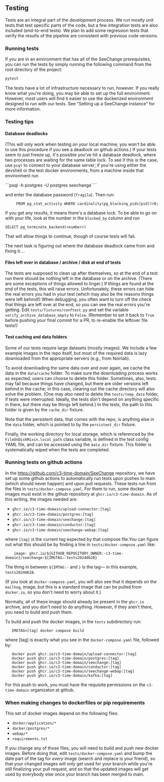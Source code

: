 ## Testing

Tests are an integral part of the development process. 
We run mostly unit tests that test specific parts of the code, 
but a few integration tests are also included (end-to-end tests). 
We plan to add some regression tests that verify the results 
of the pipeline are consistent with previous code versions. 

### Running tests

If you are in an environment that has all of the SeeChange prerequisites, you can run the tests by simply running the following command from the root directory of the project:

```bash
pytest
```

The tests have a lot of infrastructure necessary to run, however.  If you really know what you're doing, you may be able to set up the full environment.  However, most users will find it easier to use the dockerized environment designed to run with our tests.  See "Setting up a SeeChange instance" for more information.

### Testing tips

#### Database deadlocks

(This will only work when testing on your local machine; you won't be able to use this procedure if you see a deadlock on github actions.)  If your tests seem to just freeze up, it's possible you've hit a database deadlock, where two processes are waiting for the same table lock.  To see if this is the case, use `psql` to connect to your database server; if you're using either the devshell or the test docker environments, from a machine inside that environment run

```psql -h postgres -U postgres seechange````

and enter the database password (`fragile`).  Then run:

```  SELECT pid,usename,pg_blocking_pids(pid) as blocked_by,query as blocked_query
     FROM pg_stat_activity WHERE cardinality(pg_blocking_pids(pid))>0;
```

If you get any results, it means there's a database lock.  To be able to go on with your life, look at the number in the `blocked_by` column and run

```SELECT pg_terminate_backend(<number>)```

That will allow things to continue, though of course tests will fail.

The next task is figuring out where the database deadlock came from and fixing it....

#### Files left over in database / archive / disk at end of tests

The tests are supposed to clean up after themselves, so at the end of a test run there should be nothing left in the database or on the archive.  (There are some exceptions of things allowed to linger.)  If things are found at the end of the tests, this will raise errors.  Unfortunately, these errors can hide the real errors you had in your test (which may also be the reasons things were left behind!)  When debugging, you often want to turn off the check that things are left over at the end, so you can see the real errors you're getting.  Edit `tests/fixtures/conftest.py` and set the variable `verify_archive_database_empty` to `False`.  (Remember to set it back to `True` before pushing your final commit for a PR, to re-enable the leftover file tests!)

#### Test caching and data folders

Some of our tests require large datasets (mostly images).  We include a few example images in the repo itself, but most of the required data is lazy downloaded from the appropriate servers (e.g., from Noirlab).

To avoid downloading the same data over and over again, we cache the data in the `data/cache` folder.  To make sure the downloading process works as expected, users can choose to delete this folder.  Sometimes, also, tests may fail because things have changed, but there are older versions left behind in the cache; in this case, clearing out the cache directory will also solve the problem.  (One may also need to delete the `tests/temp_data` folder, if tests were interrupted.  Ideally, the tests don't depend on anything specific in there, but there may be things left behind.)  In the tests, the path to this folder is given by the `cache_dir` fixture.

Note that the persistent data, that comes with the repo, is anything else in the `data` folder, which is pointed to by the `persistent_dir` fixture.

Finally, the working directory for local storage, which is referenced by the `FileOnDiskMixin.local_path` class variable, is defined in the test config YAML file, and can be accessed using the `data_dir` fixture.  This folder is systematically wiped when the tests are completed.

### Running tests on github actions

In the https://github.com/c3-time-domain/SeeChange repository, we have set up some github actions to automatically run tests upon pushes to main (which should never happen) and upon pull requests.  These tests run from the files in `tests/docker-compose.yaml`.  For them to run, some docker images must exist in the github repository at `ghcr.io/c3-time-domain`.  As of this writing, the images needed are:
* `ghcr.io/c3-time-domain/upload-connector:[tag]`
* `ghcr.io/c3-time-domain/postgres:[tag]`
* `ghcr.io/c3-time-domain/seechange:[tag]`
* `ghcr.io/c3-time-domain/conductor:[tag]`
* `ghcr.io/c3-time-domain/seechange-webap:[tag]`

where `[tag]` is the current tag expected by that compose file.You can figure out what this should be by finding a line in `tests/docker-compose.yaml` like:
```
    image: ghcr.io/${GITHUB_REPOSITORY_OWNER:-c3-time-domain}/seechange:${IMGTAG:-tests20240628}
```
The thing in between `${IMTAG:-` and `}` is the tag— in this example, `tests20240628`.

(If you look at `docker-compose.yaml`, you will also see that it depends on the `mailhog`, image, but this is a standard image that can be pulled from `docker.io`, so you don't need to worry about it.)

Normally, all of these image should already be present in the `ghcr.io` archive, and you don't need to do anything.  However, if they aren't there, you need to build and push them.

To build and push the docker images, in the `tests` subdirectory run:
```
   IMGTAG=[tag] docker compose build
```
where [tag] is exactly what you see in the `docker-compose.yaml` file, followed by:
```
   docker push ghcr.io/c3-time-domain/upload-connector:[tag]
   docker push ghcr.io/c3-time-domain/postgres:[tag]
   docker push ghcr.io/c3-time-domain/seechange:[tag]
   docker push ghcr.io/c3-time-domain/conductor:[tag]
   docker push ghcr.io/c3-time-domain/seechange-webap:[tag]
   docker push ghcr.io/c3-time-domain/kafka:[tag]
```

For this push to work, you must have the requisite permissions on the `c3-time-domain` organizaton at github.

### When making changes to dockerfiles or pip requirements

This set of docker images depend on the following files:
* `docker/application/*`
* `docker/postgres/*`
* `webap/*`
* `requirements.txt`

If you change any of those files, you will need to build and push new docker images.  Before doing that, edit `tests/docker-compose.yaml` and bump the date part of the tag for _every_ image (search and replace is your friend), so that your changed images will only get used for your branch while you're still finalizing your pull request, and so that the updated images will get used by everybody else once your branch has been merged to main.
